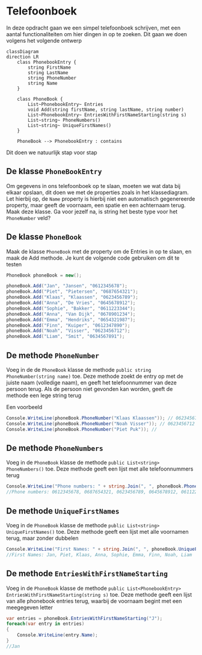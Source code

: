 # Telefoonboek

In deze opdracht gaan we een simpel telefoonboek schrijven, met een aantal functionaliteiten om hier dingen in op te zoeken. Dit gaan we doen volgens het volgende ontwerp

```mermaid
classDiagram
direction LR
    class PhonebookEntry {
        string FirstName
        string LastName
        string PhoneNumber
        string Name
    }

    class PhoneBook {
        List~PhonebookEntry~ Entries
        void Add(string firstName, string lastName, string number)
        List~PhonebookEntry~ EntriesWithFirstNameStarting(string s)
        List~string~ PhoneNumbers()
        List~string~ UniqueFirstNames()
    }

    PhoneBook --> PhonebookEntry : contains
```
Dit doen we natuurlijk stap voor stap


## De klasse `PhoneBookEntry`

Om gegevens in ons telefoonboek op te slaan, moeten we wat data bij elkaar opslaan, dit doen we met de properties zoals in het klassediagram. Let hierbij op, de `Name` property is hierbij niet een automatisch gegenereerde property, maar geeft de voornaam, een spatie en een achternaam terug. Maak deze klasse. Ga voor jezelf na, is string het beste type voor het `PhoneNumber` veld?

## De klasse `PhoneBook`

Maak de klasse `PhoneBook` met de property om de Entries in op te slaan, en maak de Add methode. Je kunt de volgende code gebruiken om dit te testen

```csharp
PhoneBook phoneBook = new();

phoneBook.Add("Jan", "Jansen", "0612345678");
phoneBook.Add("Piet", "Pietersen", "0687654321");
phoneBook.Add("Klaas", "Klaassen", "0623456789");
phoneBook.Add("Anna", "De Vries", "0645678912");
phoneBook.Add("Sophie", "Bakker", "0611223344");
phoneBook.Add("Anna", "Van Dijk", "0678901234");
phoneBook.Add("Emma", "Hendriks", "0654321987");
phoneBook.Add("Finn", "Kuiper", "0612347890");
phoneBook.Add("Noah", "Visser", "0623456712");
phoneBook.Add("Liam", "Smit", "0634567891");
```

## De methode `PhoneNumber`

Voeg in de de `PhoneBook` klasse de methode `public string PhoneNumber(string name)` toe. Deze methode zoekt de entry op met de juiste naam (volledige naam), en geeft het telefoonnummer van deze persoon terug. Als de persoon niet gevonden kan worden, geeft de methode een lege string terug

Een voorbeeld

```csharp
Console.WriteLine(phoneBook.PhoneNumber("Klaas Klaassen")); // 0623456789
Console.WriteLine(phoneBook.PhoneNumber("Noah Visser")); // 0623456712
Console.WriteLine(phoneBook.PhoneNumber("Piet Puk")); // 
```

## De methode `PhoneNumbers`

Voeg in de `PhoneBook` klasse de methode `public List<string> PhoneNumbers()` toe. Deze methode geeft een lijst met alle telefoonnummers terug

```csharp
Console.WriteLine("Phone numbers: " + string.Join(", ", phoneBook.PhoneNumbers()));
//Phone numbers: 0612345678, 0687654321, 0623456789, 0645678912, 0611223344, 0678901234, 0654321987, 0612347890, 0623456712, 0634567891
```

## De methode `UniqueFirstNames`

Voeg in de `PhoneBook` klasse de methode `public List<string> UniqueFirstNames()` toe. Deze methode geeft een lijst met alle voornamen terug, maar zonder dubbelen

```csharp
Console.WriteLine("First Names: " + string.Join(", ", phoneBook.UniqueFirstNames()));
//First Names: Jan, Piet, Klaas, Anna, Sophie, Emma, Finn, Noah, Liam
```

## De methode `EntriesWithFirstNameStarting`
Voeg in de `PhoneBook` klasse de methode `public List<PhonebookEntry> EntriesWithFirstNameStarting(string s)` toe. Deze methode geeft een lijst van alle phonebook entries terug, waarbij de voornaam begint met een meegegeven letter

```csharp
var entries = phoneBook.EntriesWithFirstNameStarting("J");
foreach(var entry in entries)
{
    Console.WriteLine(entry.Name);
}
//Jan
```